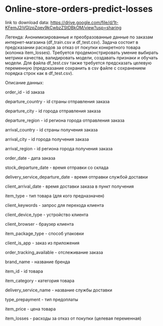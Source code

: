# Online-store-orders-predict-losses

link to download data:
https://drive.google.com/file/d/1t-KFemJ2iVGlzpZqev9kCwbzZStDBkOM/view?usp=sharing

Легенда:
Анонимизированные и преобразованные данные по заказам интернет-магазина (df_train.csv и df_test.csv).
Задача состоит в предсказании расходов за отказ от покупки конкретного товара (колонка item_losses).
Требуется продемонстрировать умение выбирать метрики качества, валидировать модели, создавать признаки и обучать модели.
Для файла df_test.csv также требуется предсказать целевую переменную (предсказание сохранить в csv файле с сохранением порядка строк как в df_test.csv).

Описание данных:

order_id - id заказа

departure_country - id страны отправления заказа

departure_city - id города отправления заказа

departure_region - id региона города отправления заказа

arrival_country - id страны получения заказа

arrival_city - id города получения заказа

arrival_region - id региона города получения заказа

order_date - дата заказа

stock_departure_date - время отправки со склада

delivery_service_departure_date - время отправки службой доставки

client_arrival_date - время доставки заказа в пункт получения

item_type - тип товара (для кого предназначен)

client_keywords - запрос для перехода клиента

client_device_type - устройство клиента

client_browser - браузер клиента

item_package_type - способ упаковки

client_is_app - заказ из приложения

order_tracking_available - отслеживание заказа

brand_name - название бренда

item_id - id товара

item_category - категория товара

delivery_service_name - название службы доставки

type_prepayment - тип предоплаты

item_price - цена товара

item_losses - расходы за отказ от покупки (целевая переменная)
